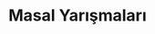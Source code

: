 ---
layout: category
headline: "Masal Yarışmaları 2020"
title: Masal Yarışmaları
key: "masal yarışması"
description: Masal yarışması 2020, Masal yarışmaları, Masal yarışması duyuruları, Güncel Masal yarışmaları 2020
permalink: "masal-yarismalari/"
---